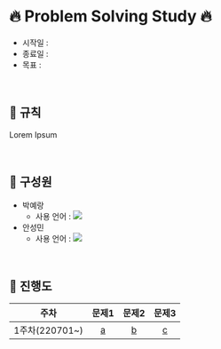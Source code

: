 # 🔥 Problem Solving Study 🔥
- 시작일 : 
- 종료일 : 
- 목표 : 

</br>

## 🚀 규칙
Lorem Ipsum

</br>

## 🙋 구성원

- 박예랑
  - 사용 언어 : <img src="https://img.shields.io/badge/C++-00599C?style=flat-square&logo=cplusplus&logoColor=white"/>
- 안성민
  - 사용 언어 : <img src="https://img.shields.io/badge/Python-3776AB?style=flat-square&logo=Python&logoColor=white"/>

</br>

## 📅 진행도

|주차|문제1|문제2|문제3|
|:-----:|:-----:|:-----:|:-----:|
|1주차(220701~)|[a](#)|[b](#)|[c](#)|
